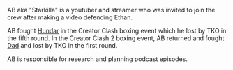 AB aka "Starkilla" is a youtuber and streamer who was invited to join the crew after making a video defending Ethan.

AB fought [Hundar](/people/bhundley) in the Creator Clash boxing event which he lost by TKO in the fifth round. In the Creator Clash 2 boxing event, AB returned and fought [Dad](/people/nbarnett) and lost by TKO in the first round.

AB is responsible for research and planning podcast episodes.